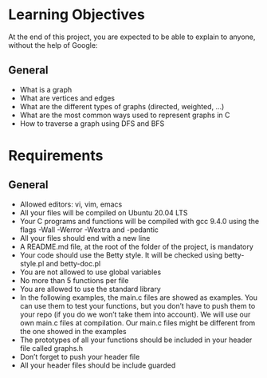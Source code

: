 # Learning Objectives

At the end of this project, you are expected to be able to explain to anyone, without the help of Google:

## General

* What is a graph
* What are vertices and edges
* What are the different types of graphs (directed, weighted, …)
* What are the most common ways used to represent graphs in C
* How to traverse a graph using DFS and BFS

# Requirements

## General
* Allowed editors: vi, vim, emacs
* All your files will be compiled on Ubuntu 20.04 LTS
* Your C programs and functions will be compiled with gcc 9.4.0 using the flags -Wall -Werror -Wextra and -pedantic
* All your files should end with a new line
* A README.md file, at the root of the folder of the project, is mandatory
* Your code should use the Betty style. It will be checked using betty-style.pl and betty-doc.pl
* You are not allowed to use global variables
* No more than 5 functions per file
* You are allowed to use the standard library
* In the following examples, the main.c files are showed as examples. You can use them to test your functions, but you don’t have to push them to your repo (if you do we won’t take them into account). We will use our own main.c files at compilation. Our main.c files might be different from the one showed in the examples
* The prototypes of all your functions should be included in your header file called graphs.h
* Don’t forget to push your header file
* All your header files should be include guarded
